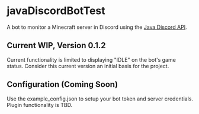 # javaDiscordBotTest
A bot to monitor a Minecraft server in Discord using the [Java Discord API](https://github.com/DV8FromTheWorld/JDA).
## Current WIP, Version 0.1.2
Current functionality is limited to displaying "IDLE" on the bot's game status. 
Consider this current version an initial basis for the project.

## Configuration (Coming Soon)
Use the example_config.json to setup your bot token and server credentials. Plugin functionality is TBD.  
